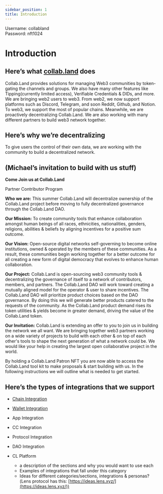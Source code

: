 ```yaml
---
sidebar_position: 1
title: Introduction
---
```


Username: collabland <br/>
Password: nft1024

# Introduction

## Here’s what [collab.land](http://collab.land) does

Collab.Land provides solutions for managing Web3 communities by token-gating the channels and groups. We also have many other features like Tipping(currently limited access), Verifiable Credentials & DIDs, and more.
We are bringing web2 users to web3. From web2, we now support platforms such as Discord, Telegram, and soon Reddit, Github, and Notion. To web3, we support the most of popular chains. Meanwhile, we are proactively decentralizing Collab.Land. We are also working with many different partners to build web3 network together. 

## Here’s why we’re decentralizing

To give users the control of their own data, we are working with the community to build a decentralized network.

## (Michael’s invitation to build with us stuff)

**Come Join us at Collab.Land**

Partner Contributor Program

**Who we are:** 
This summer Collab.Land will decentralize ownership of the Collab.Land project before moving to fully decentralized governance through the Collab.Land DAO.

**Our Mission:**
To create community tools that enhance collaboration amongst human beings of all races, ethnicities, nationalities, genders, religions, abilities & beliefs by aligning incentives for a positive sum outcome.

**Our Vision:**
Open-source digital networks self-governing to become online institutions, owned & operated by the members of these communities.  As a result, these communities begin working together for a better outcome for all creating a new form of digital democracy that evolves to enhance human collaboration.

**Our Project:**
Collab.Land is open-sourcing web3 community tools & decentralizing the governance of itself to a network of contributors, members, and partners. The Collab.Land DAO will work toward creating a mutually aligned model for the operator & user to share incentives. The Collab.Land DAO will prioritize product choices based on the DAO governance. By doing this we will generate better products catered to the requests of the community. As the Collab.Land product demand rises its token utilities & yields become in greater demand, driving the value of the Collab.Land token.

**Our Invitation:**
Collab.Land is extending an offer to you to join us in building the network we all want. We are bringing together web3 partners working on a wide variety of projects to build with each other & on top of each other's tools to shape the next generation of what a network could be.  We would like your help in creating the largest open collaborative project in the world.

By holding a Collab.Land Patron NFT you are now able to access the Collab.Land tool kit to make proposals & start building with us. In the following instructions we will outline what is needed to get started.

## Here’s the types of integrations that we support
  - [Chain Integration](category/new-chain-integration)
  - [Wallet Integration](category/new-wallet-integration)
  - App Integration
  - CC Integration
  - Protocol Integration
  - DAO Integration
  - CL Platform

    - a description of the sections and why you would want to use each
    - Examples of integrations that fall under this category
    - Ideas for different categories/sections, integrations & personas?(Lens protocol has this: [https://ideas.lens.xyz/](https://ideas.lens.xyz/))
